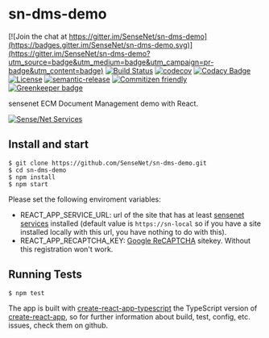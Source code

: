 # sn-dms-demo

[![Join the chat at https://gitter.im/SenseNet/sn-dms-demo](https://badges.gitter.im/SenseNet/sn-dms-demo.svg)](https://gitter.im/SenseNet/sn-dms-demo?utm_source=badge&utm_medium=badge&utm_campaign=pr-badge&utm_content=badge)
[![Build Status](https://travis-ci.org/SenseNet/sn-dms-demo.svg?branch=master)](https://travis-ci.org/SenseNet/sn-dms-demo)
[![codecov](https://codecov.io/gh/SenseNet/sn-dms-demo/branch/master/graph/badge.svg)](https://codecov.io/gh/SenseNet/sn-dms-demo)
[![Codacy Badge](https://api.codacy.com/project/badge/Grade/708a03362ad447958a6830badfc61d80)](https://www.codacy.com/app/herflis33/sn-dms-demo?utm_source=github.com&amp;utm_medium=referral&amp;utm_content=SenseNet/sn-dms-demo&amp;utm_campaign=Badge_Grade)
[![License](https://img.shields.io/github/license/SenseNet/sn-dms-demo.svg?style=flat)](https://github.com/SenseNet/sn-dms-demo/LICENSE.txt)
[![semantic-release](https://img.shields.io/badge/%20%20%F0%9F%93%A6%F0%9F%9A%80-semantic--release-e10079.svg?style=flat)](https://github.com/semantic-release/semantic-release)
[![Commitizen friendly](https://img.shields.io/badge/commitizen-friendly-brightgreen.svg?style=flat)](http://commitizen.github.io/cz-cli/)
[![Greenkeeper badge](https://badges.greenkeeper.io/SenseNet/sn-dms-demo.svg)](https://greenkeeper.io/)

sensenet ECM Document Management demo with React.

[![Sense/Net Services](https://img.shields.io/badge/sensenet-7.0.0--beta3%20tested-green.svg)](https://github.com/SenseNet/sensenet/releases/tag/v7.0.0-beta3)

## Install and start

```
$ git clone https://github.com/SenseNet/sn-dms-demo.git
$ cd sn-dms-demo
$ npm install
$ npm start
```

Please set the following enviroment variables:
- REACT_APP_SERVICE_URL: url of the site that has at least [sensenet services](https://github.com/SenseNet/sensenet) installed (default value is ```https://sn-local``` so if you have a site installed locally with this url, you have nothing to do with this).
- REACT_APP_RECAPTCHA_KEY: [Google ReCAPTCHA](https://www.google.com/recaptcha/intro/) sitekey. Without this registration won't work.

## Running Tests

```
$ npm test
```

The app is built with [create-react-app-typescript](https://github.com/wmonk/create-react-app-typescript) the TypeScript version of [create-react-app](https://github.com/facebookincubator/create-react-app), so for further information about build, test, config, etc. issues, check them on github.